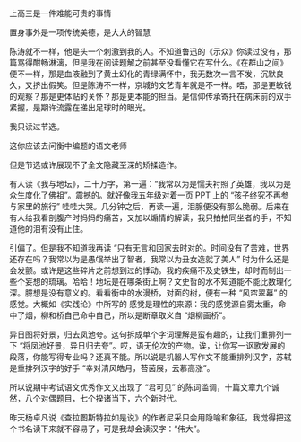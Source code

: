 上高三是一件难能可贵的事情

置身事外是一项传统美德，是大大的智慧

陈涛就不一样，他是头一个刺激到我的人。不知道鲁迅的《示众》你读过没有，那篇骂得酣畅淋漓，但是我在阅读题解之前甚至没看懂它在写什么。《在群山之间》便不一样，那是血液融到了黄土幻化的青绿满怀中，我无数次一言不发，沉默良久，又挤出假笑。但是陈涛不一样，京城的文艺青年就是不一样。唔，那是更敏锐的观察？那是更体贴的关怀？那是更本能的担当。是信仰传承寄托在病床前的双手紧握，是期许流露在递出足球时的眼光。

我只读过节选。

这你应该去问衡中编题的语文老师

但是节选或许展现不了全文隐藏至深的矫揉造作。

有人读《我与地坛》，二十万字，第一遍：“我常以为是懦夫衬照了英雄，我以为是众生度化了佛祖”。震撼的。就好像我五年级对着一页 PPT 上的 “孩子终究不再参与家里的旅行” 哇哇大哭。几分钟之后，再读一遍，泪腺便没有那么脆弱。后来在有人给我看剖腹产时妈妈的痛苦，又加以煽情的解读，我只拍拍同坐者的手，不知道他的泪有没有止住。

引偏了。但是我不知道我再读 “只有无言和回家去时对的。时间没有了苦难，世界还存在吗？我常以为是愚氓举出了智者，我常以为丑女造就了美人” 时为什么还是会发颤。或许是这些碎片之前想到过的悸动。我的疾痛不及史铁生，却时而制出一些个妄想的琉璃。哈哈！地坛是在哪条街上啊？文史哲的水不知道能不能比数理化深。臆想是没有意义的。看看衡中的水漫桥，对面的树，便有一种 “风帘翠幕” 的感觉。大概如《实践论》中所写的 感觉是理性的来源：我的感觉源自雾太重，命中了烟，柳和桥自己命中自己，所以是断章取义自 “烟柳画桥”。

异日图将好景，归去凤池夸。这句拆成单个字词理解是蛮有趣的，让我们重排列一下 “将凤池好景，异日归去夸”。哎，语无伦次的产物。诶，让你写一讴歌发展的段落，你能写得专业吗？还真不能。所以说是机器人写作文不能重排列汉字，苏轼是重排列汉字的好手 “幸对清风皓月，苔茵展，云慕高涨”。

所以说期中考试语文优秀作文又出现了 “君可见” 的陈词滥调，十篇文章九个诚然，八个对偶题目，七个揆诸当下，六个新时代。

昨天杨卓凡说《查拉图斯特拉如是说》的作者尼采只会用隐喻和象征，我觉得把这个书名读下来就不容易了，可是我却会读汉字：“伟大”。
